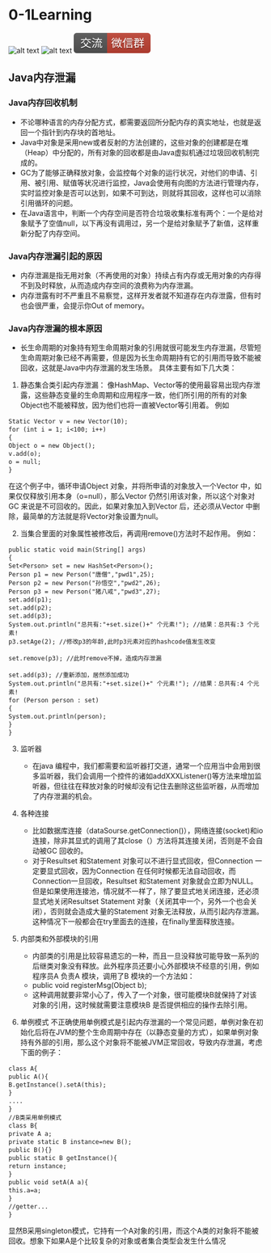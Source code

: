 # 0-1Learning

![alt text](../../static/common/svg/luoxiaosheng.svg "公众号")
![alt text](../../static/common/svg/luoxiaosheng_learning.svg "学习")
![alt text](../../static/common/svg/luoxiaosheng_wechat.svg "微信")


## Java内存泄漏

### Java内存回收机制
* 不论哪种语言的内存分配方式，都需要返回所分配内存的真实地址，也就是返回一个指针到内存块的首地址。
* Java中对象是采用new或者反射的方法创建的，这些对象的创建都是在堆（Heap）中分配的，所有对象的回收都是由Java虚拟机通过垃圾回收机制完成的。
* GC为了能够正确释放对象，会监控每个对象的运行状况，对他们的申请、引用、被引用、赋值等状况进行监控，Java会使用有向图的方法进行管理内存，实时监控对象是否可以达到，如果不可到达，则就将其回收，这样也可以消除引用循环的问题。
* 在Java语言中，判断一个内存空间是否符合垃圾收集标准有两个：一个是给对象赋予了空值null，以下再没有调用过，另一个是给对象赋予了新值，这样重新分配了内存空间。 

### Java内存泄漏引起的原因
* 内存泄漏是指无用对象（不再使用的对象）持续占有内存或无用对象的内存得不到及时释放，从而造成内存空间的浪费称为内存泄漏。
* 内存泄露有时不严重且不易察觉，这样开发者就不知道存在内存泄露，但有时也会很严重，会提示你Out of memory。

### Java内存泄漏的根本原因
* 长生命周期的对象持有短生命周期对象的引用就很可能发生内存泄漏，尽管短生命周期对象已经不再需要，但是因为长生命周期持有它的引用而导致不能被回收，这就是Java中内存泄漏的发生场景。
具体主要有如下几大类：

1. 静态集合类引起内存泄漏：
像HashMap、Vector等的使用最容易出现内存泄露，这些静态变量的生命周期和应用程序一致，他们所引用的所有的对象Object也不能被释放，因为他们也将一直被Vector等引用着。 
例如

```
Static Vector v = new Vector(10);
for (int i = 1; i<100; i++)
{
Object o = new Object();
v.add(o);
o = null;
}
```

在这个例子中，循环申请Object 对象，并将所申请的对象放入一个Vector 中，如果仅仅释放引用本身（o=null），那么Vector 仍然引用该对象，所以这个对象对GC 来说是不可回收的。因此，如果对象加入到Vector 后，还必须从Vector 中删除，最简单的方法就是将Vector对象设置为null。

2. 当集合里面的对象属性被修改后，再调用remove()方法时不起作用。
例如：

```
public static void main(String[] args)
{
Set<Person> set = new HashSet<Person>();
Person p1 = new Person("唐僧","pwd1",25);
Person p2 = new Person("孙悟空","pwd2",26);
Person p3 = new Person("猪八戒","pwd3",27);
set.add(p1);
set.add(p2);
set.add(p3);
System.out.println("总共有:"+set.size()+" 个元素!"); //结果：总共有:3 个元素!
p3.setAge(2); //修改p3的年龄,此时p3元素对应的hashcode值发生改变

set.remove(p3); //此时remove不掉，造成内存泄漏

set.add(p3); //重新添加，居然添加成功
System.out.println("总共有:"+set.size()+" 个元素!"); //结果：总共有:4 个元素!
for (Person person : set)
{
System.out.println(person);
}
}
```

3. 监听器
    * 在java 编程中，我们都需要和监听器打交道，通常一个应用当中会用到很多监听器，我们会调用一个控件的诸如addXXXListener()等方法来增加监听器，但往往在释放对象的时候却没有记住去删除这些监听器，从而增加了内存泄漏的机会。

4. 各种连接 
    * 比如数据库连接（dataSourse.getConnection()），网络连接(socket)和io连接，除非其显式的调用了其close（）方法将其连接关闭，否则是不会自动被GC 回收的。
    * 对于Resultset 和Statement 对象可以不进行显式回收，但Connection 一定要显式回收，因为Connection 在任何时候都无法自动回收，而Connection一旦回收，Resultset 和Statement 对象就会立即为NULL。但是如果使用连接池，情况就不一样了，除了要显式地关闭连接，还必须显式地关闭Resultset Statement 对象（关闭其中一个，另外一个也会关闭），否则就会造成大量的Statement 对象无法释放，从而引起内存泄漏。这种情况下一般都会在try里面去的连接，在finally里面释放连接。

5. 内部类和外部模块的引用
    * 内部类的引用是比较容易遗忘的一种，而且一旦没释放可能导致一系列的后继类对象没有释放。此外程序员还要小心外部模块不经意的引用，例如程序员A 负责A 模块，调用了B 模块的一个方法如：
    * public void registerMsg(Object b);
    * 这种调用就要非常小心了，传入了一个对象，很可能模块B就保持了对该对象的引用，这时候就需要注意模块B 是否提供相应的操作去除引用。

6. 单例模式 
不正确使用单例模式是引起内存泄漏的一个常见问题，单例对象在初始化后将在JVM的整个生命周期中存在（以静态变量的方式），如果单例对象持有外部的引用，那么这个对象将不能被JVM正常回收，导致内存泄漏，考虑下面的例子：

```
class A{
public A(){
B.getInstance().setA(this);
}
....
}
//B类采用单例模式
class B{
private A a;
private static B instance=new B();
public B(){}
public static B getInstance(){
return instance;
}
public void setA(A a){
this.a=a;
}
//getter...
} 
```


显然B采用singleton模式，它持有一个A对象的引用，而这个A类的对象将不能被回收。想象下如果A是个比较复杂的对象或者集合类型会发生什么情况
